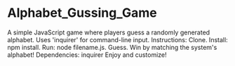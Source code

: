 # Alphabet_Gussing_Game
A simple JavaScript game where players guess a randomly generated alphabet. Uses 'inquirer' for command-line input.  Instructions: Clone. Install: npm install. Run: node filename.js. Guess. Win by matching the system's alphabet! Dependencies: inquirer Enjoy and customize!
